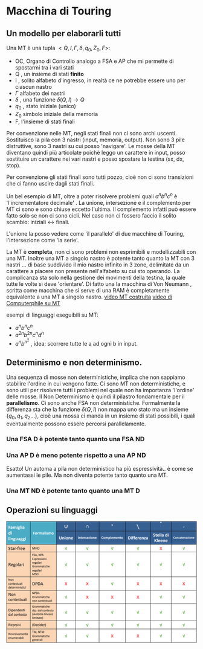 # Macchina di Touring
## Un modello per elaborarli tutti
Una MT è una tupla $<Q,I,\Gamma,\delta,q_0,Z_0,F>$:

- OC, Organo di Controllo analogo a FSA e AP che mi permette di spostarmi tra i vari stati
- Q , un insieme di stati **finito**
- I , solito alfabeto d'ingresso, in realtà ce ne potrebbe essere uno per ciascun nastro
- $\Gamma$ alfabeto dei nastri
- $\delta$ , una funzione $\delta (Q,I) \rightarrow Q$
- $q_0$ , stato iniziale (unico)
- $Z_0$ simbolo iniziale della memoria 
- F, l'insieme di stati finali

Per convenzione nelle MT, negli stati finali non ci sono archi uscenti.
Sostituisco la pila con 3 nastri (input, memoria, output). Non sono 3 pile distruttive, sono 3 nastri su cui posso 'navigare'. 
Le mosse della MT diventano quindi più articolate poichè leggo un carattere in input, posso sostituire un carattere nei vari nastri e posso spostare la testina (sx, dx, stop).

Per convenzione gli stati finali sono tutti pozzo, cioè non ci sono transizioni che ci fanno uscire dagli stati finali. 

Un bel esempio di MT, oltre a poter risolvere problemi quali $a^nb^nc^n$  è 'l'incrementatore decimale' . La unione, intersezione e il complemento per MT ci sono e sono chiuse eccetto l'ultima. Il complemento infatti può essere fatto solo se non ci sono cicli. Nel caso non ci fossero faccio il solito scambio: iniziali $\leftrightarrow$ finali.

L'unione la posso vedere come 'il parallelo' di due macchine di Touring, l'intersezione come 'la serie'. 

La MT è **completa**, non ci sono problemi non esprimibili e modellizzabili con una MT. Inoltre una MT a singolo nastro è potente tanto quanto la MT con 3 nastri ... di base suddivido il mio nastro infinito in 3 zone, delimitate da un carattere a piacere non presente nell'alfabeto su cui sto operando. La complicanza sta solo nella gestione dei movimenti della testina, la quale tutte le volte si deve 'orientare'.
Di fatto una la macchina di Von Neumann , scritta come macchina che si serve di una RAM è completamente equivalente a una MT a singolo nastro. 
[video MT costruita](https://www.youtube.com/watch?v=E3keLeMwfHY)
[video di Computerphile su MT](https://www.youtube.com/watch?v=DILF8usqp7M)

esempi di linguaggi eseguibili su MT:

- $a^nb^nc^n$
- $a^{2n}b^{2n}c^nd^n$
- $a^n b^{n^2}$ , idea: scorrere tutte le a ad ogni b in input. 



## Determinismo e non determinismo.

Una sequenza di mosse non deterministiche, implica che non sappiamo stabilire l'ordine in cui vengono fatte. Ci sono MT non deterministiche, e sono utili per risolvere tutti i problemi nel quale non ha importanza 'l'ordine' delle mosse. 
Il Non Determinismo è quindi il pilastro fondamentale per il **parallelismo**.
Ci sono anche FSA non deterministiche. Formalmente la differenza sta che la funzione $\delta (Q,I)$ non  mappa  uno stato ma un  insieme $\{ q_0,q_1,q_2...\}$, cioè una mossa ci manda in un insieme di stati possibili, i quali eventualmente possono essere percorsi parallelamente. 

### Una FSA D è potente tanto quanto una FSA ND

### Una AP D è meno potente rispetto a una AP ND

Esatto! Un automa a pila non deterministico ha più espressività.. è come se aumentassi le pile. Ma non diventa potente tanto quanto una MT. 

### Una MT ND è potente tanto quanto una MT D

## Operazioni su linguaggi  
![](Operazioni%20su%20famiglie%20di%20linguaggi.png)